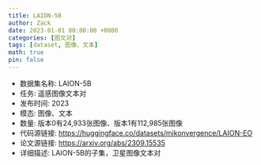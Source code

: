 ```yaml
---
title: LAION-5B
author: Zack
date: 2023-01-01 00:00:00 +0800
categories: [图文对]
tags: [dataset, 图像、文本]
math: true
pin: false
---
```

- 数据集名称: LAION-5B
- 任务: 遥感图像文本对
- 发布时间: 2023
- 模态: 图像、文本
- 数量: 版本0有24,933张图像、版本1有112,985张图像
- 代码源链接: https://huggingface.co/datasets/mikonvergence/LAION-EO
- 论文源链接: https://arxiv.org/abs/2309.15535
- 详细描述: LAION-5B的子集，卫星图像文本对
